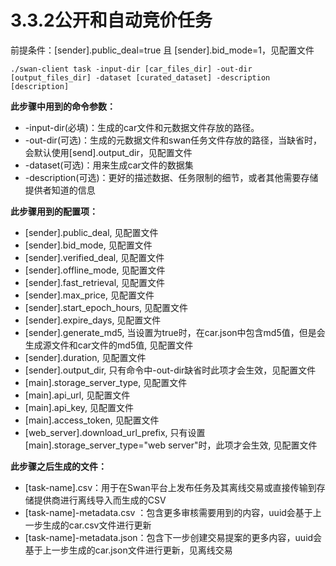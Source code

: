 # 3.3.2公开和自动竞价任务

前提条件：\[sender].public\_deal=true 且 \[sender].bid\_mode=1，见配置文件

```
./swan-client task -input-dir [car_files_dir] -out-dir [output_files_dir] -dataset [curated_dataset] -description [description]
```

**此步骤中用到的命令参数：**

* \-input-dir(必填)：生成的car文件和元数据文件存放的路径。
* \-out-dir(可选)：生成的元数据文件和swan任务文件存放的路径，当缺省时，会默认使用\[send].output\_dir，见配置文件
* \-dataset(可选)：用来生成car文件的数据集
* \-description(可选)：更好的描述数据、任务限制的细节，或者其他需要存储提供者知道的信息

**此步骤用到的配置项：**

* \[sender].public\_deal, 见配置文件
* \[sender].bid\_mode, 见配置文件
* \[sender].verified\_deal, 见配置文件
* \[sender].offline\_mode, 见配置文件
* \[sender].fast\_retrieval, 见配置文件
* \[sender].max\_price, 见配置文件
* \[sender].start\_epoch\_hours, 见配置文件
* \[sender].expire\_days, 见配置文件
* \[sender].generate\_md5, 当设置为true时，在car.json中包含md5值，但是会生成源文件和car文件的md5值, 见配置文件
* \[sender].duration, 见配置文件
* \[sender].output\_dir, 只有命令中-out-dir缺省时此项才会生效，见配置文件
* \[main].storage\_server\_type, 见配置文件
* \[main].api\_url, 见配置文件
* \[main].api\_key, 见配置文件
* \[main].access\_token, 见配置文件
* \[web\_server].download\_url\_prefix, 只有设置 \[main].storage\_server\_type="web server"时，此项才会生效, 见配置文件

**此步骤之后生成的文件：**

* \[task-name].csv：用于在Swan平台上发布任务及其离线交易或直接传输到存储提供商进行离线导入而生成的CSV
* \[task-name]-metadata.csv ：包含更多审核需要用到的内容，uuid会基于上一步生成的car.csv文件进行更新
* \[task-name]-metadata.json：包含下一步创建交易提案的更多内容，uuid会基于上一步生成的car.json文件进行更新，见离线交易
